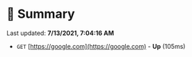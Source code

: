 # 📖 Summary
Last updated: **7/13/2021, 7:04:16 AM**

- `GET` [https://google.com](https://google.com) - **Up** (105ms)
